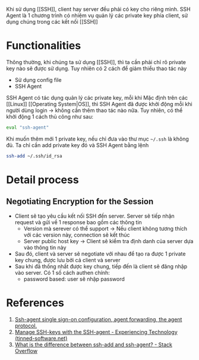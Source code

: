 Khi sử dụng [[SSH]], client hay server đều phải có key cho riêng mình. SSH Agent là 1 chương trình có nhiệm vụ quản lý các private key phía client, sử dụng chúng trong các kết nối [[SSH]]

# Functionalities

Thông thường, khi chúng ta sử dụng [[SSH]], thì ta cần phải chỉ rõ private key nào sẽ được sử dụng. Tuy nhiên có 2 cách để giảm thiểu thao tác này
- Sử dụng config file
- SSH Agent

SSH Agent có tác dụng quản lý các private key, mỗi khi 
Mặc định trên các [[Linux]] [[Operating System|OS]], thì SSH Agent đã được khởi động mỗi khi người dùng login -> không cần thêm thao tác nào nữa. Tuy nhiên, có thể khởi động 1 cách thủ công như sau:
``` bash
eval "ssh-agent"
```

Khi muốn thêm mới 1 private key, nếu chỉ đưa vào thư mục `~/.ssh`  là không đủ. Ta chỉ cần add private key đó và SSH Agent bằng lệnh
``` Bash
ssh-add ~/.ssh/id_rsa
```

# Detail process

## Negotiating Encryption for the Session

- Client sẽ tạo yêu cầu kết nối SSH đến server. Server sẽ tiếp nhận request và gửi về 1 response  bao gồm các thông tin
	- Version mà serever có thể support -> Nếu client không tương thích với các version này, connection sẽ kết thúc
	- Server public host key -> Client sẽ kiểm tra định danh của server dựa vào thông tin này
- Sau đó, client và server sẽ negotiate với nhau để tạo ra được 1 private key chung, được lưu bởi cả client và server
- Sau khi đã thống nhất được key chung, tiếp đến là client sẽ đăng nhập vào server. Có 1 số cách authen chính:
	- password based: user sẽ nhập password
# References

1. [Ssh-agent single sign-on configuration, agent forwarding, the agent protocol.](https://www.ssh.com/academy/ssh/agent)
2. [Manage SSH-keys with the SSH-agent - Experiencing Technology (tinned-software.net)](https://blog.tinned-software.net/manage-ssh-keys-with-the-ssh-agent/)
3. [What is the difference between ssh-add and ssh-agent? - Stack Overflow](https://stackoverflow.com/questions/22272299/what-is-the-difference-between-ssh-add-and-ssh-agent)